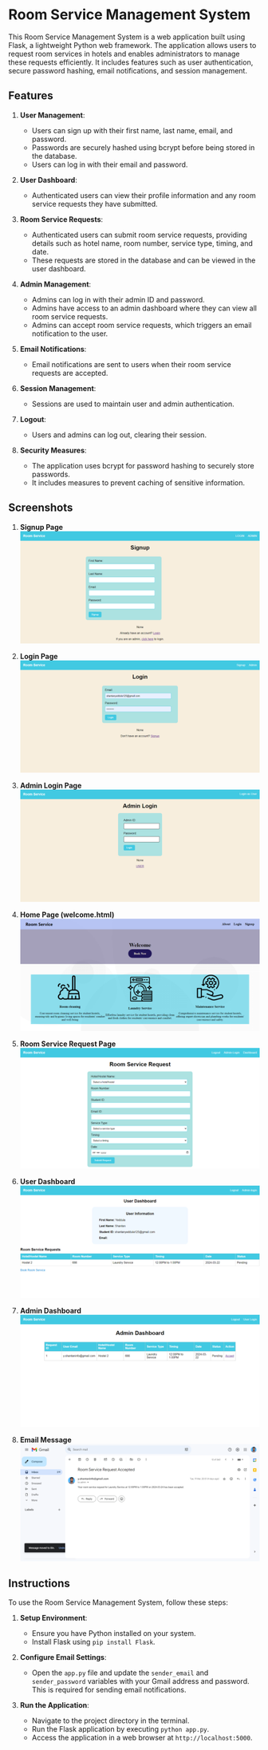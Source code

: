 # Room Service Management System

This Room Service Management System is a web application built using Flask, a lightweight Python web framework. The application allows users to request room services in hotels and enables administrators to manage these requests efficiently. It includes features such as user authentication, secure password hashing, email notifications, and session management.

## Features

1. **User Management**:
   - Users can sign up with their first name, last name, email, and password.
   - Passwords are securely hashed using bcrypt before being stored in the database.
   - Users can log in with their email and password.

2. **User Dashboard**:
   - Authenticated users can view their profile information and any room service requests they have submitted.

3. **Room Service Requests**:
   - Authenticated users can submit room service requests, providing details such as hotel name, room number, service type, timing, and date.
   - These requests are stored in the database and can be viewed in the user dashboard.

4. **Admin Management**:
   - Admins can log in with their admin ID and password.
   - Admins have access to an admin dashboard where they can view all room service requests.
   - Admins can accept room service requests, which triggers an email notification to the user.

5. **Email Notifications**:
   - Email notifications are sent to users when their room service requests are accepted.

6. **Session Management**:
   - Sessions are used to maintain user and admin authentication.

7. **Logout**:
   - Users and admins can log out, clearing their session.

8. **Security Measures**:
   - The application uses bcrypt for password hashing to securely store passwords.
   - It includes measures to prevent caching of sensitive information.

## Screenshots

1. **Signup Page**  
   ![Signup Page](screenshots/signup-page.png)

2. **Login Page**  
   ![Login Page](screenshots/login-page.png)

3. **Admin Login Page**  
   ![Admin Login Page](screenshots/admin-login.png)

4. **Home Page (welcome.html)**  
   ![Home Page](screenshots/home-screen.png)

5. **Room Service Request Page**  
   ![Room Service Request Page](screenshots/room-service.png)

6. **User Dashboard**  
   ![User Dashboard](screenshots/user-dashboard.png)

7. **Admin Dashboard**  
   ![Admin Dashboard](screenshots/admin-dashboard.png)

8. **Email Message**  
   ![Email Message](screenshots/email-message.png)

## Instructions

To use the Room Service Management System, follow these steps:

1. **Setup Environment**:
   - Ensure you have Python installed on your system.
   - Install Flask using `pip install Flask`.

2. **Configure Email Settings**:
   - Open the `app.py` file and update the `sender_email` and `sender_password` variables with your Gmail address and password. This is required for sending email notifications.

3. **Run the Application**:
   - Navigate to the project directory in the terminal.
   - Run the Flask application by executing `python app.py`.
   - Access the application in a web browser at `http://localhost:5000`.
